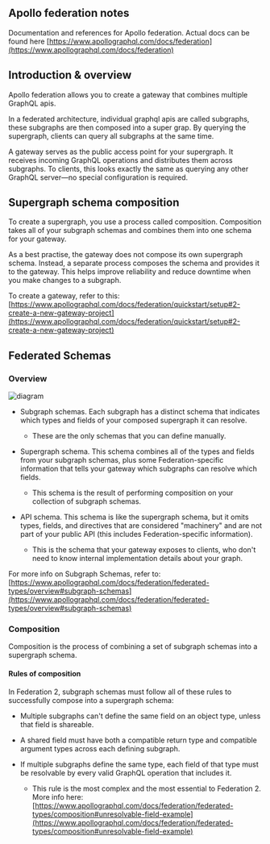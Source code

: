## Apollo federation notes

Documentation and references for Apollo federation. Actual docs can be found here [https://www.apollographql.com/docs/federation](https://www.apollographql.com/docs/federation)

## Introduction & overview

Apollo federation allows you to create a gateway that combines multiple GraphQL apis.

In a federated architecture, individual graphql apis are called subgraphs, these subgraphs are then composed into a super grap. By querying the supergraph, clients can query all subgraphs at the same time.

A gateway serves as the public access point for your supergraph. It receives incoming GraphQL operations and distributes them across subgraphs. To clients, this looks exactly the same as querying any other GraphQL server—no special configuration is required.

## Supergraph schema composition

To create a supergraph, you use a process called composition. Composition takes all of your subgraph schemas and combines them into one schema for your gateway.

As a best practise, the gateway does not compose its own supergraph schema. Instead, a separate process composes the schema and provides it to the gateway. This helps improve reliability and reduce downtime when you make changes to a subgraph.

To create a gateway, refer to this: [https://www.apollographql.com/docs/federation/quickstart/setup#2-create-a-new-gateway-project](https://www.apollographql.com/docs/federation/quickstart/setup#2-create-a-new-gateway-project)

## Federated Schemas

### Overview

![diagram](https://i.ibb.co/5W3RsdR/federatedgraph.jpg)

- Subgraph schemas. Each subgraph has a distinct schema that indicates which types and fields of your composed supergraph it can resolve.

  - These are the only schemas that you can define manually.

- Supergraph schema. This schema combines all of the types and fields from your subgraph schemas, plus some Federation-specific information that tells your gateway which subgraphs can resolve which fields.

  - This schema is the result of performing composition on your collection of subgraph schemas.

- API schema. This schema is like the supergraph schema, but it omits types, fields, and directives that are considered "machinery" and are not part of your public API (this includes Federation-specific information).
  - This is the schema that your gateway exposes to clients, who don't need to know internal implementation details about your graph.

For more info on Subgraph Schemas, refer to: [https://www.apollographql.com/docs/federation/federated-types/overview#subgraph-schemas](https://www.apollographql.com/docs/federation/federated-types/overview#subgraph-schemas)

### Composition

Composition is the process of combining a set of subgraph schemas into a supergraph schema.

#### Rules of composition

In Federation 2, subgraph schemas must follow all of these rules to successfully compose into a supergraph schema:

- Multiple subgraphs can't define the same field on an object type, unless that field is shareable.

- A shared field must have both a compatible return type and compatible argument types across each defining subgraph.

- If multiple subgraphs define the same type, each field of that type must be resolvable by every valid GraphQL operation that includes it.
  - This rule is the most complex and the most essential to Federation 2. More info here: [https://www.apollographql.com/docs/federation/federated-types/composition#unresolvable-field-example](https://www.apollographql.com/docs/federation/federated-types/composition#unresolvable-field-example)
